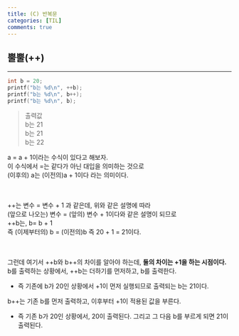 ```yaml
---
title: (C) 반복문
categories: [TIL]
comments: true
---
```


## 뿔뿔(++)
---

```c
int b = 20;
printf("b는 %d\n", ++b);
printf("b는 %d\n", b++);
printf("b는 %d\n", b);
```

> 출력값  
> b는 21  
> b는 21  
> b는 22

a = a + 1이라는 수식이 있다고 해보자.  
이 수식에서 =는 같다가 아닌 대입을 의미하는 것으로  
(이후의) a는 (이전의)a + 1이다 라는 의미이다.  
<br>
<br>

++는 변수 = 변수 + 1 과 같은데, 위와 같은 설명에 따라  
(앞으로 나오는) 변수 = (앞의) 변수 + 1이다와 같은 설명이 되므로  
++b는, b= b + 1  
즉 (이제부터의) b = (이전의)b 즉 20 + 1 = 21이다.  
<br>
<br>

그런데 여기서 ++b와 b++의 차이를 알아야 하는데, **둘의 차이는 +1을 하는 시점이다.**  
b를 출력하는 상황에서, ++b는 더하기를 먼저하고, b를 출력한다.
- 즉 기존에 b가 20인 상황에서 +1이 먼저 실행되므로 출력되는 b는 21이다.  

b++는 기존 b를 먼저 출력하고, 이후부터 +1이 적용된 값을 부른다.
- 즉 기존 b가 20인 상황에서, 20이 출력된다. 그리고 그 다음 b를 부르게 되면 21이 출력된다.
